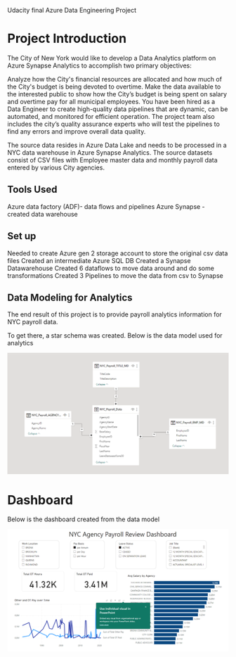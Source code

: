 Udacity final Azure Data Engineering Project

# Project Introduction
The City of New York would like to develop a Data Analytics platform on Azure Synapse Analytics to accomplish two primary objectives:

Analyze how the City's financial resources are allocated and how much of the City's budget is being devoted to overtime.
Make the data available to the interested public to show how the City’s budget is being spent on salary and overtime pay for all municipal employees.
You have been hired as a Data Engineer to create high-quality data pipelines that are dynamic, can be automated, and monitored for efficient operation. The project team also includes the city’s quality assurance experts who will test the pipelines to find any errors and improve overall data quality.

The source data resides in Azure Data Lake and needs to be processed in a NYC data warehouse in Azure Synapse Analytics. The source datasets consist of CSV files with Employee master data and monthly payroll data entered by various City agencies.

## Tools Used
Azure data factory (ADF)- data flows and pipelines
Azure Synapse - created data warehouse

## Set up
Needed to create Azure gen 2 storage account to store the original csv data files
Created an intermediate Azure SQL DB
Created a Synapse Datawarehouse
Created 6 dataflows to move data around and do some transformations
Created 3 Pipelines to move the data from csv to Synapse

## Data Modeling for Analytics
The end result of this project is to provide payroll analytics information for NYC payroll data.

To get there, a star schema was created. Below is the data model used for analytics

![data model](https://github.com/chrisselig/de_udacity_nycdata_project/blob/main/01_images_for_readme/data_model.png)

# Dashboard
Below is the dashboard created from the data model

![dashboard](https://github.com/chrisselig/de_udacity_nycdata_project/blob/main/dashboard.png)
